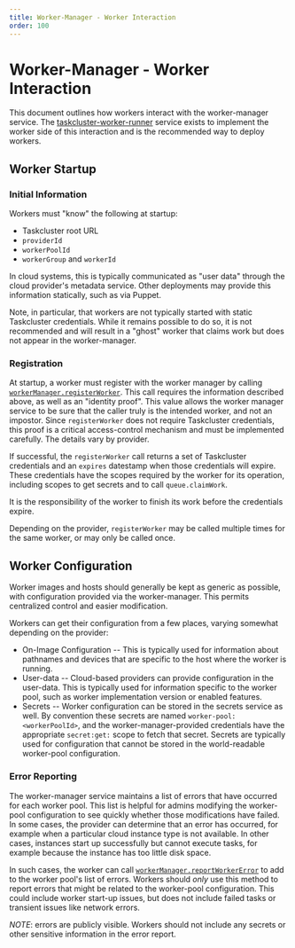 ```yaml
---
title: Worker-Manager - Worker Interaction
order: 100
---
```


# Worker-Manager - Worker Interaction

This document outlines how workers interact with the worker-manager service.
The [taskcluster-worker-runner](https://github.com/taskcluster/taskcluster-worker-runner) service exists to implement the worker side of this interaction and is the recommended way to deploy workers.

## Worker Startup

### Initial Information

Workers must "know" the following at startup:

 * Taskcluster root URL
 * `providerId`
 * `workerPoolId`
 * `workerGroup` and `workerId`

In cloud systems, this is typically communicated as "user data" through the cloud provider's metadata service.
Other deployments may provide this information statically, such as via Puppet.

Note, in particular, that workers are not typically started with static Taskcluster credentials.
While it remains possible to do so, it is not recommended and will result in a "ghost" worker that claims work but does not appear in the worker-manager.

### Registration

At startup, a worker must register with the worker manager by calling [`workerManager.registerWorker`](/docs/reference/core/worker-manager/api#registerWorker).
This call requires the information described above, as well as an "identity proof".
This value allows the worker manager service to be sure that the caller truly is the intended worker, and not an impostor.
Since `registerWorker` does not require Taskcluster credentials, this proof is a critical access-control mechanism and must be implemented carefully.
The details vary by provider.

If successful, the `registerWorker` call returns a set of Taskcluster credentials and an `expires` datestamp when those credentials will expire.
These credentials have the scopes required by the worker for its operation, including scopes to get secrets and to call `queue.claimWork`.

It is the responsibility of the worker to finish its work before the credentials expire.

Depending on the provider, `registerWorker` may be called multiple times for the same worker, or may only be called once.

## Worker Configuration

Worker images and hosts should generally be kept as generic as possible, with configuration provided via the worker-manager.
This permits centralized control and easier modification.

Workers can get their configuration from a few places, varying somewhat depending on the provider:

* On-Image Configuration -- This is typically used for information about pathnames and devices that are specific to the host where the worker is running.
* User-data -- Cloud-based providers can provide configuration in the user-data.
  This is typically used for information specific to the worker pool, such as worker implementation version or enabled features.
* Secrets -- Worker configuration can be stored in the secrets service as well.
  By convention these secrets are named `worker-pool:<workerPoolId>`, and the worker-manager-provided credentials have the appropriate `secret:get:` scope to fetch that secret.
  Secrets are typically used for configuration that cannot be stored in the world-readable worker-pool configuration.

### Error Reporting

The worker-manager service maintains a list of errors that have occurred for each worker pool.
This list is helpful for admins modifying the worker-pool configuration to see quickly whether those modifications have failed.
In some cases, the provider can determine that an error has occurred, for example when a particular cloud instance type is not available.
In other cases, instances start up successfully but cannot execute tasks, for example because the instance has too little disk space.

In such cases, the worker can call [`workerManager.reportWorkerError`](/docs/reference/core/worker-manager/api#reportWorkerError) to add to the worker pool's list of errors.
Workers should *only* use this method to report errors that might be related to the worker-pool configuration.
This could include worker start-up issues, but does not include failed tasks or transient issues like network errors.

*NOTE*: errors are publicly visible.
Workers should not include any secrets or other sensitive information in the error report.
